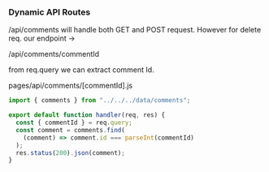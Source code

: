 ### Dynamic API Routes

/api/comments will handle both GET and POST request. However for delete req. our endpoint ->

/api/comments/commentId

from req.query we can extract comment Id.

pages/api/comments/[commentId].js

```javascript
import { comments } from "../../../data/comments";

export default function handler(req, res) {
  const { commentId } = req.query;
  const comment = comments.find(
    (comment) => comment.id === parseInt(commentId)
  );
  res.status(200).json(comment);
}
```
